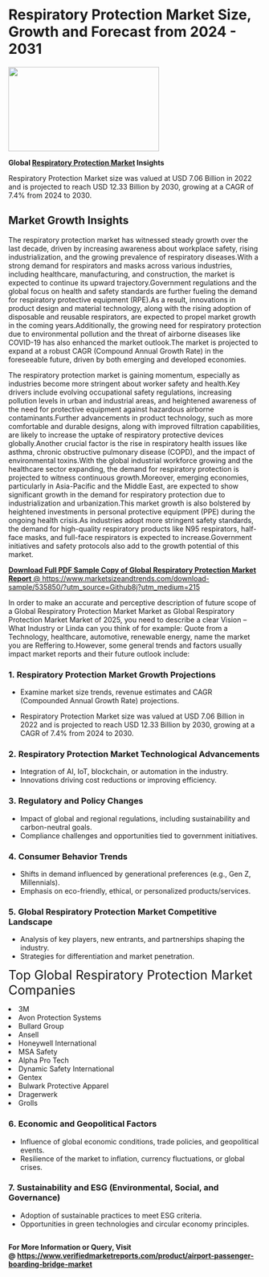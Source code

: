 <H1>Respiratory Protection Market Size, Growth and Forecast from 2024 - 2031</H1><img class="aligncenter size-medium wp-image-584254" src="https://thirdeyenews.in/wp-content/uploads/2024/09/Global-Market-Research-300x168.jpeg" alt="" width="300" height="168" /><p><strong>Global&nbsp;<a href="https://www.marketsizeandtrends.com/download-sample/535850/?utm_source=Github8j?utm_medium=215">Respiratory Protection Market</a> Insights</strong></p><p>Respiratory Protection Market size was valued at USD 7.06 Billion in 2022 and is projected to reach USD 12.33 Billion by 2030, growing at a CAGR of 7.4% from 2024 to 2030.</p><p><h2>Market Growth Insights</h2> <p>The respiratory protection market has witnessed steady growth over the last decade, driven by increasing awareness about workplace safety, rising industrialization, and the growing prevalence of respiratory diseases.With a strong demand for respirators and masks across various industries, including healthcare, manufacturing, and construction, the market is expected to continue its upward trajectory.Government regulations and the global focus on health and safety standards are further fueling the demand for respiratory protective equipment (RPE).As a result, innovations in product design and material technology, along with the rising adoption of disposable and reusable respirators, are expected to propel market growth in the coming years.Additionally, the growing need for respiratory protection due to environmental pollution and the threat of airborne diseases like COVID-19 has also enhanced the market outlook.The market is projected to expand at a robust CAGR (Compound Annual Growth Rate) in the foreseeable future, driven by both emerging and developed economies.</p> <p><a href="#"></a></p> <p>The respiratory protection market is gaining momentum, especially as industries become more stringent about worker safety and health.Key drivers include evolving occupational safety regulations, increasing pollution levels in urban and industrial areas, and heightened awareness of the need for protective equipment against hazardous airborne contaminants.Further advancements in product technology, such as more comfortable and durable designs, along with improved filtration capabilities, are likely to increase the uptake of respiratory protective devices globally.Another crucial factor is the rise in respiratory health issues like asthma, chronic obstructive pulmonary disease (COPD), and the impact of environmental toxins.With the global industrial workforce growing and the healthcare sector expanding, the demand for respiratory protection is projected to witness continuous growth.Moreover, emerging economies, particularly in Asia-Pacific and the Middle East, are expected to show significant growth in the demand for respiratory protection due to industrialization and urbanization.This market growth is also bolstered by heightened investments in personal protective equipment (PPE) during the ongoing health crisis.As industries adopt more stringent safety standards, the demand for high-quality respiratory products like N95 respirators, half-face masks, and full-face respirators is expected to increase.Government initiatives and safety protocols also add to the growth potential of this market.</p> <p><a href="#"></p><p><span class=""><strong>Download Full PDF Sample Copy of Global Respiratory Protection Market Report</strong> @ <a href="https://www.marketsizeandtrends.com/download-sample/535850/?utm_source=Github8j?utm_medium=215" target="_blank">https://www.marketsizeandtrends.com/download-sample/535850/?utm_source=Github8j?utm_medium=215</a></span></p><p>In order to make an accurate and perceptive description of future scope of a Global&nbsp;Respiratory Protection Market Market as Global&nbsp;Respiratory Protection Market Market of 2025, you need to describe a clear Vision &ndash; What Industry or Linda can you think of for example: Quote from a Technology, healthcare, automotive, renewable energy, name the market you are Reffering to.However, some general trends and factors usually impact market reports and their future outlook include:</p><h3>1.&nbsp;<strong>Respiratory Protection Market Growth Projections</strong></h3><ul><li>Examine market size trends, revenue estimates and CAGR (Compounded Annual Growth Rate) projections.</li><li><p>Respiratory Protection Market size was valued at USD 7.06 Billion in 2022 and is projected to reach USD 12.33 Billion by 2030, growing at a CAGR of 7.4% from 2024 to 2030.</p></li></ul><h3>2.&nbsp;<strong>Respiratory Protection Market Technological Advancements</strong></h3><ul><li>Integration of AI, IoT, blockchain, or automation in the industry.</li><li>Innovations driving cost reductions or improving efficiency.</li></ul><h3>3.&nbsp;<strong>Regulatory and Policy Changes</strong></h3><ul><li>Impact of global and regional regulations, including sustainability and carbon-neutral goals.</li><li>Compliance challenges and opportunities tied to government initiatives.</li></ul><h3>4.&nbsp;<strong>Consumer Behavior Trends</strong></h3><ul><li>Shifts in demand influenced by generational preferences (e.g., Gen Z, Millennials).</li><li>Emphasis on eco-friendly, ethical, or personalized products/services.</li></ul><h3>5.&nbsp;<strong>Global Respiratory Protection Market Competitive Landscape</strong></h3><ul><li>Analysis of key players, new entrants, and partnerships shaping the industry.</li><li>Strategies for differentiation and market penetration.</li></ul><p data-pm-slice="1 1 []"><span style="color: inherit; font-family: inherit; font-size: 25px;">Top Global Respiratory Protection Market Companies</span></p><div class="" data-test-id=""><p><li>3M</li><li> Avon Protection Systems</li><li> Bullard Group</li><li> Ansell</li><li> Honeywell International</li><li> MSA Safety</li><li> Alpha Pro Tech</li><li> Dynamic Safety International</li><li> Gentex</li><li> Bulwark Protective Apparel</li><li> Dragerwerk</li><li> Grolls</li></p></div><h3>6.&nbsp;<strong>Economic and Geopolitical Factors</strong></h3><ul><li>Influence of global economic conditions, trade policies, and geopolitical events.</li><li>Resilience of the market to inflation, currency fluctuations, or global crises.</li></ul><h3>7.&nbsp;<strong>Sustainability and ESG (Environmental, Social, and Governance)</strong></h3><ul><li>Adoption of sustainable practices to meet ESG criteria.</li><li>Opportunities in green technologies and circular economy principles.</li></ul><h2><strong style="font-size: 14px;">For More Information or Query, Visit @&nbsp;</strong><a style="background-color: #ffffff; font-size: 14px;" href="https://www.marketsizeandtrends.com/report/respiratory-protection-market/" target="_blank">https://www.verifiedmarketreports.com/product/airport-passenger-boarding-bridge-market</a></h2>